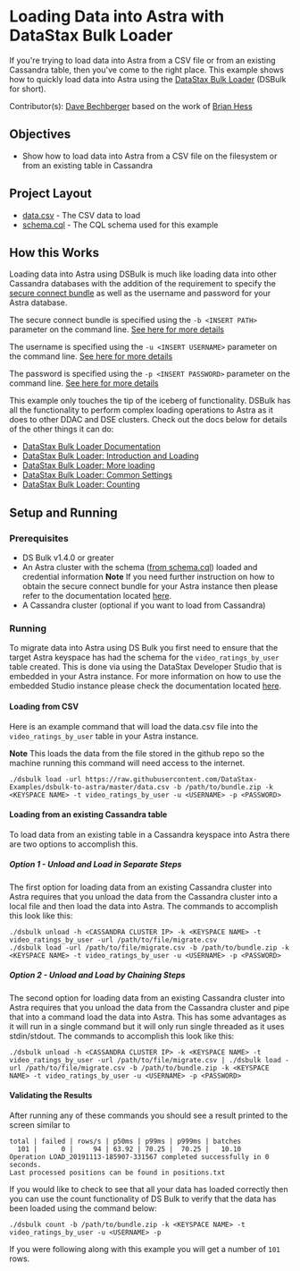 # Loading Data into Astra with DataStax Bulk Loader
If you're trying to load data into Astra from a CSV file or from an existing Cassandra table, then you've come to the right place. This example shows how to quickly load data into Astra using the [DataStax Bulk Loader](https://docs.datastax.com/en/dsbulk/doc/index.html) (DSBulk for short).

Contributor(s): [Dave Bechberger](https://github.com/bechbd) based on the work of [Brian Hess](https://github.com/brianmhess)

## Objectives

* Show how to load data into Astra from a CSV file on the filesystem or from an existing table in Cassandra
  
## Project Layout

* [data.csv](data.csv) - The CSV data to load
* [schema.cql](schema.cql) - The CQL schema used for this example

## How this Works
Loading data into Astra using DSBulk is much like loading data into other Cassandra databases with the addition of the requirement to specify the [secure connect bundle](https://docs.datastax.com/en/astra/aws/doc/dscloud/astra/dscloudObtainingCredentials.html) as well as the username and password for your Astra database.

The secure connect bundle is specified using the `-b <INSERT PATH>` parameter on the command line. [See here for more details](https://docs.datastax.com/en/dsbulk/doc/dsbulk/reference/driverOptions.html#driverOptions__driverBasicCloudSecureConnectBundle)

The username is specified using the `-u <INSERT USERNAME>` parameter on the command line.  [See here for more details](https://docs.datastax.com/en/dsbulk/doc/dsbulk/reference/driverOptions.html#driverOptions__datastaxJavaDriverAdvancedConnectionAuthProviderUsername)

The password is specified using the `-p <INSERT PASSWORD>` parameter on the command line.  [See here for more details](https://docs.datastax.com/en/dsbulk/doc/dsbulk/reference/driverOptions.html#driverOptions__datastaxJavaDriverAdvancedConnectionAuthProviderPassword)

This example only touches the tip of the iceberg of functionality. DSBulk has all the functionality to perform complex loading operations to Astra as it does to other DDAC and DSE clusters. Check out the docs below for details of the other things it can do:

* [DataStax Bulk Loader Documentation](https://docs.datastax.com/en/dsbulk/doc/)
* [DataStax Bulk Loader: Introduction and Loading](https://academy.datastax.com/content/datastax-bulk-loader-introduction-and-loading)
* [DataStax Bulk Loader: More loading](https://academy.datastax.com/content/datastax-bulk-loader-more-loading)
* [DataStax Bulk Loader: Common Settings](https://academy.datastax.com/content/datastax-bulk-loader-common-settings)
* [DataStax Bulk Loader: Counting](https://academy.datastax.com/content/datastax-bulk-loader-counting)

## Setup and Running

### Prerequisites

* DS Bulk v1.4.0 or greater
* An Astra cluster with the schema ([from schema.cql](schema.cql)) loaded and credential information
    **Note** If you need further instruction on how to obtain the secure connect bundle for your Astra instance then please refer to the documentation located [here](https://docs.datastax.com/en/astra/aws/doc/dscloud/astra/dscloudObtainingCredentials.html).
* A Cassandra cluster (optional if you want to load from Cassandra)

### Running

To migrate data into Astra using DS Bulk you first need to ensure that the target Astra keyspace has had the schema for the `video_ratings_by_user` table created.  This is done via using the DataStax Developer Studio that is embedded in your Astra instance.  For more information on how to use the embedded Studio instance please check the documentation located [here](https://docs.datastax.com/en/astra/aws/doc/dscloud/astra/dscloudConnectStudio.html).

#### Loading from CSV

Here is an example command that will load the data.csv file into the `video_ratings_by_user` table in your Astra instance.

**Note** This loads the data from the file stored in the github repo so the machine running this command will need access to the internet.

```
./dsbulk load -url https://raw.githubusercontent.com/DataStax-Examples/dsbulk-to-astra/master/data.csv -b /path/to/bundle.zip -k <KEYSPACE NAME> -t video_ratings_by_user -u <USERNAME> -p <PASSWORD>
```

#### Loading from an existing Cassandra table

To load data from an existing table in a Cassandra keyspace into Astra there are two options to accomplish this.

##### Option 1 - Unload and Load in Separate Steps
The first option for loading data from an existing Cassandra cluster into Astra requires that you unload the data from the Cassandra cluster into a local file and then load the data into Astra.  The commands to accomplish this look like this:

```
./dsbulk unload -h <CASSANDRA CLUSTER IP> -k <KEYSPACE NAME> -t video_ratings_by_user -url /path/to/file/migrate.csv
./dsbulk load -url /path/to/file/migrate.csv -b /path/to/bundle.zip -k <KEYSPACE NAME> -t video_ratings_by_user -u <USERNAME> -p <PASSWORD>
```

##### Option 2 - Unload and Load by Chaining Steps
The second option for loading data from an existing Cassandra cluster into Astra requires that you unload the data from the Cassandra cluster and pipe that into a command load the data into Astra.  This has some advantages as it will run in a single command but it will only run single threaded as it uses stdin/stdout. The commands to accomplish this look like this:

```
./dsbulk unload -h <CASSANDRA CLUSTER IP> -k <KEYSPACE NAME> -t video_ratings_by_user -url /path/to/file/migrate.csv | ./dsbulk load -url /path/to/file/migrate.csv -b /path/to/bundle.zip -k <KEYSPACE NAME> -t video_ratings_by_user -u <USERNAME> -p <PASSWORD>
```

#### Validating the Results
After running any of these commands you should see a result printed to the screen similar to 
```
total | failed | rows/s | p50ms | p99ms | p999ms | batches
  101 |      0 |     94 | 63.92 | 70.25 |  70.25 |   10.10
Operation LOAD_20191113-185907-331567 completed successfully in 0 seconds.
Last processed positions can be found in positions.txt
```

If you would like to check to see that all your data has loaded correctly then you can use the count functionality of DS Bulk to verify that the data has been loaded using the command below:

```
./dsbulk count -b /path/to/bundle.zip -k <KEYSPACE NAME> -t video_ratings_by_user -u <USERNAME> -p 
```

If you were following along with this example you will get a number of `101` rows.



